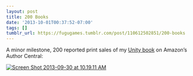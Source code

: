 ```yaml
---
layout: post
title: 200 Books
date: '2013-10-01T00:37:52-07:00'
tags: []
tumblr_url: https://fugugames.tumblr.com/post/110612502851/200-books
---
```

A minor milestone, 200 reported print sales of my [Unity book](http://learnunity4.com/) on Amazon’s Author Central:

[![Screen Shot 2013-09-30 at 10.19.11 AM](http://itshardtofondlepenguins.com/wp-content/uploads/2013/09/Screen-Shot-2013-09-30-at-10.19.11-AM.png)](http://itshardtofondlepenguins.com/wp-content/uploads/2013/09/Screen-Shot-2013-09-30-at-10.19.11-AM.png)

